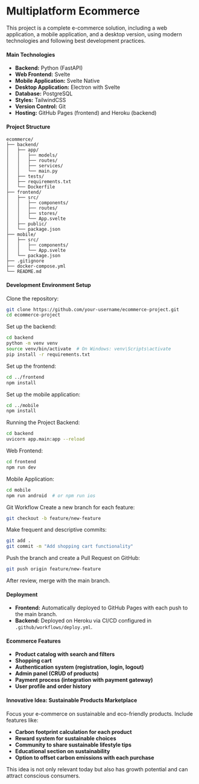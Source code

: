 # Multiplatform Ecommerce
This project is a complete e-commerce solution, including a web application, a mobile application, and a desktop version, using modern technologies and following best development practices.

#### Main Technologies

- **Backend:** Python (FastAPI)
- **Web Frontend:** Svelte
- **Mobile Application:** Svelte Native
- **Desktop Application:** Electron with Svelte
- **Database:** PostgreSQL
- **Styles:** TailwindCSS
- **Version Control:** Git
- **Hosting:** GitHub Pages (frontend) and Heroku (backend)

#### Project Structure

```
ecommerce/
├── backend/
│   ├── app/
│   │   ├── models/
│   │   ├── routes/
│   │   ├── services/
│   │   └── main.py
│   ├── tests/
│   ├── requirements.txt
│   └── Dockerfile
├── frontend/
│   ├── src/
│   │   ├── components/
│   │   ├── routes/
│   │   ├── stores/
│   │   └── App.svelte
│   ├── public/
│   └── package.json
├── mobile/
│   ├── src/
│   │   ├── components/
│   │   └── App.svelte
│   └── package.json
├── .gitignore
├── docker-compose.yml
└── README.md
```

#### Development Environment Setup

Clone the repository:

```bash
git clone https://github.com/your-username/ecommerce-project.git
cd ecommerce-project
```

Set up the backend:
```bash
cd backend
python -m venv venv
source venv/bin/activate  # On Windows: venv\Scripts\activate
pip install -r requirements.txt
```

Set up the frontend:
```bash
cd ../frontend
npm install
```

Set up the mobile application:
```bash
cd ../mobile
npm install
```

Running the Project
Backend:
```bash
cd backend
uvicorn app.main:app --reload
```

Web Frontend:
```bash
cd frontend
npm run dev
```

Mobile Application:
```bash
cd mobile
npm run android  # or npm run ios
```

Git Workflow
Create a new branch for each feature:
```bash
git checkout -b feature/new-feature
```

Make frequent and descriptive commits:
```bash
git add .
git commit -m "Add shopping cart functionality"
```

Push the branch and create a Pull Request on GitHub:
```bash
git push origin feature/new-feature
```

After review, merge with the main branch.

#### Deployment
- **Frontend:** Automatically deployed to GitHub Pages with each push to the main branch.
- **Backend:** Deployed on Heroku via CI/CD configured in `.github/workflows/deploy.yml`.

#### Ecommerce Features
- **Product catalog with search and filters**
- **Shopping cart**
- **Authentication system (registration, login, logout)**
- **Admin panel (CRUD of products)**
- **Payment process (integration with payment gateway)**
- **User profile and order history**

#### Innovative Idea: Sustainable Products Marketplace
Focus your e-commerce on sustainable and eco-friendly products. Include features like:

- **Carbon footprint calculation for each product**
- **Reward system for sustainable choices**
- **Community to share sustainable lifestyle tips**
- **Educational section on sustainability**
- **Option to offset carbon emissions with each purchase**

This idea is not only relevant today but also has growth potential and can attract conscious consumers.
